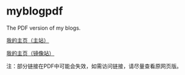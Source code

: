 # myblogpdf
The PDF version of my blogs.

[我的主页（主站）](https://www.notion.so/yanyanlongxia/79b255e9f2074c9691e88e40dc79f054)

[我的主页（镜像站）](https://www.yanyanlongxia.ml/)

注：部分链接在PDF中可能会失效，如需访问链接，请尽量查看原网页版。
